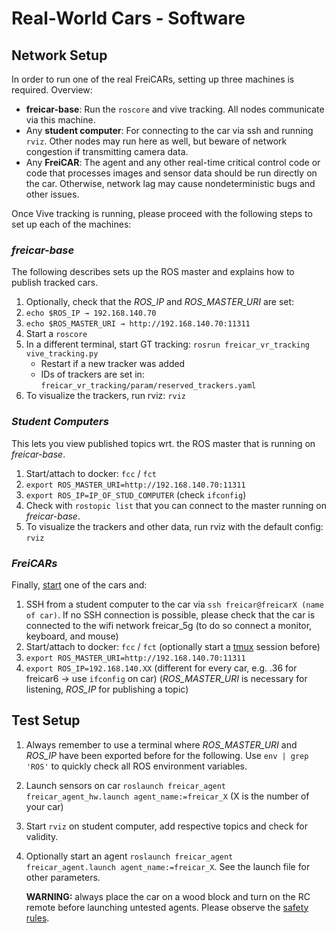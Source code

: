 # Real-World Cars - Software

## Network Setup

In order to run one of the real FreiCARs, setting up three machines is required. Overview:

* **freicar-base**: Run the `roscore` and vive tracking. All nodes communicate via this machine.
* Any **student computer**: For connecting to the car via ssh and running `rviz`. Other nodes may run here as well, but beware of network congestion if transmitting camera data.
* Any **FreiCAR**: The agent and any other real-time critical control code or code that processes images and sensor data should be run directly on the car. Otherwise, network lag may cause nondeterministic bugs and other issues.

Once Vive tracking is running, please proceed with the following steps to set up each of the machines:

### *freicar-base*
The following describes sets up the ROS master and explains how to publish tracked cars.

1. Optionally, check that the *ROS_IP* and *ROS_MASTER_URI* are set:
2. ```echo $ROS_IP → 192.168.140.70```
3. ```echo $ROS_MASTER_URI → http://192.168.140.70:11311```
4. Start a ```roscore```
5. In a different terminal, start GT tracking: ```rosrun freicar_vr_tracking vive_tracking.py```
    - Restart if a new tracker was added
    - IDs of trackers are set in: ```freicar_vr_tracking/param/reserved_trackers.yaml```
8. To visualize the trackers, run rviz: ```rviz```

### *Student Computers*    
This lets you view published topics wrt. the ROS master that is running on *freicar-base*.

1. Start/attach to docker: ```fcc``` / ```fct```
2. ```export ROS_MASTER_URI=http://192.168.140.70:11311```
3. ```export ROS_IP=IP_OF_STUD_COMPUTER``` (check ```ifconfig```)
4. Check with ```rostopic list``` that you can connect to the master running on *freicar-base*.
5. To visualize the trackers and other data, run rviz with the default config: ```rviz```

### *FreiCARs*
Finally, [start](/starting_charging_etc/) one of the cars and:

1. SSH from a student computer to the car via ```ssh freicar@freicarX (name of car)```.
If no SSH connection is possible, please check that the car is connected to the wifi network freicar_5g (to do so connect a monitor, keyboard, and mouse)
2. Start/attach to docker: ```fcc``` / ```fct``` (optionally start a [tmux](https://en.wikipedia.org/wiki/Tmux) session before)
3. ```export ROS_MASTER_URI=http://192.168.140.70:11311```
4. ```export ROS_IP=192.168.140.XX``` (different for every car, e.g. .36 for freicar6 -> use ```ifconfig``` on car)
(*ROS_MASTER_URI* is necessary for listening, *ROS_IP* for publishing a topic)

## Test Setup
1. Always remember to use a terminal where *ROS_MASTER_URI* and *ROS_IP* have been exported before for the following. Use `env | grep 'ROS'` to quickly check all ROS environment variables.
2. Launch sensors on car ```roslaunch freicar_agent freicar_agent_hw.launch agent_name:=freicar_X``` (X is the number of your car)
3. Start ```rviz``` on student computer, add respective topics and check for validity.
4. Optionally start an agent `roslaunch freicar_agent freicar_agent.launch agent_name:=freicar_X`. See the launch file for other parameters.

    **WARNING:** always place the car on a wood block and turn on the RC remote before launching untested agents. Please observe the [safety rules](/safety_rules).
